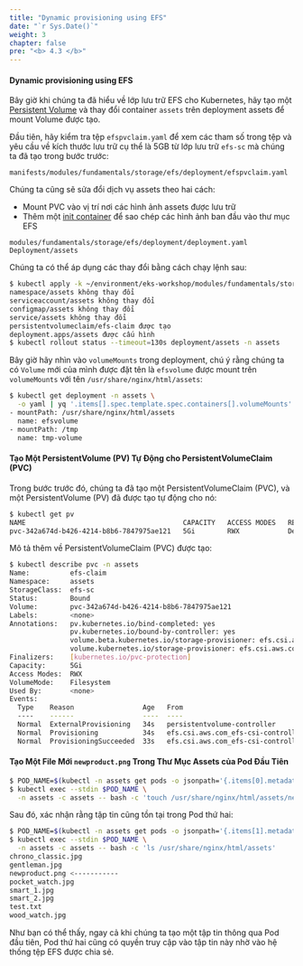 ```yaml
---
title: "Dynamic provisioning using EFS"
date: "`r Sys.Date()`"
weight: 3
chapter: false
pre: "<b> 4.3 </b>"
---
```


#### Dynamic provisioning using EFS

Bây giờ khi chúng ta đã hiểu về lớp lưu trữ EFS cho Kubernetes, hãy tạo một [Persistent Volume](https://kubernetes.io/docs/concepts/storage/persistent-volumes/) và thay đổi container `assets` trên deployment assets để mount Volume được tạo.

Đầu tiên, hãy kiểm tra tệp `efspvclaim.yaml` để xem các tham số trong tệp và yêu cầu về kích thước lưu trữ cụ thể là 5GB từ lớp lưu trữ `efs-sc` mà chúng ta đã tạo trong bước trước:

```file
manifests/modules/fundamentals/storage/efs/deployment/efspvclaim.yaml
```

Chúng ta cũng sẽ sửa đổi dịch vụ assets theo hai cách:

- Mount PVC vào vị trí nơi các hình ảnh assets được lưu trữ
- Thêm một [init container](https://kubernetes.io/docs/concepts/workloads/pods/init-containers/) để sao chép các hình ảnh ban đầu vào thư mục EFS

```kustomization
modules/fundamentals/storage/efs/deployment/deployment.yaml
Deployment/assets
```

Chúng ta có thể áp dụng các thay đổi bằng cách chạy lệnh sau:

```bash
$ kubectl apply -k ~/environment/eks-workshop/modules/fundamentals/storage/efs/deployment
namespace/assets không thay đổi
serviceaccount/assets không thay đổi
configmap/assets không thay đổi
service/assets không thay đổi
persistentvolumeclaim/efs-claim được tạo
deployment.apps/assets được cấu hình
$ kubectl rollout status --timeout=130s deployment/assets -n assets
```

Bây giờ hãy nhìn vào `volumeMounts` trong deployment, chú ý rằng chúng ta có `Volume` mới của mình được đặt tên là `efsvolume` được mount trên `volumeMounts` với tên `/usr/share/nginx/html/assets`:

```bash
$ kubectl get deployment -n assets \
  -o yaml | yq '.items[].spec.template.spec.containers[].volumeMounts'
- mountPath: /usr/share/nginx/html/assets
  name: efsvolume
- mountPath: /tmp
  name: tmp-volume
```

#### Tạo Một PersistentVolume (PV) Tự Động cho PersistentVolumeClaim (PVC)

Trong bước trước đó, chúng ta đã tạo một PersistentVolumeClaim (PVC), và một PersistentVolume (PV) đã được tạo tự động cho nó:

```bash
$ kubectl get pv
NAME                                       CAPACITY   ACCESS MODES   RECLAIM POLICY   STATUS   CLAIM                                 STORAGECLASS   REASON   AGE
pvc-342a674d-b426-4214-b8b6-7847975ae121   5Gi        RWX            Delete           Bound    assets/efs-claim                      efs-sc                  2m33s
```

Mô tả thêm về PersistentVolumeClaim (PVC) được tạo:

```bash
$ kubectl describe pvc -n assets
Name:          efs-claim
Namespace:     assets
StorageClass:  efs-sc
Status:        Bound
Volume:        pvc-342a674d-b426-4214-b8b6-7847975ae121
Labels:        <none>
Annotations:   pv.kubernetes.io/bind-completed: yes
               pv.kubernetes.io/bound-by-controller: yes
               volume.beta.kubernetes.io/storage-provisioner: efs.csi.aws.com
               volume.kubernetes.io/storage-provisioner: efs.csi.aws.com
Finalizers:    [kubernetes.io/pvc-protection]
Capacity:      5Gi
Access Modes:  RWX
VolumeMode:    Filesystem
Used By:       <none>
Events:
  Type    Reason                 Age   From                                                                                      Message
  ----    ------                 ----  ----                                                                                      -------
  Normal  ExternalProvisioning   34s   persistentvolume-controller                                                               waiting for a volume to be created, either by external provisioner "efs.csi.aws.com" or manually created by system administrator
  Normal  Provisioning           34s   efs.csi.aws.com_efs-csi-controller-6b4ff45b65-fzqjb_7efe91cc-099a-45c7-8419-6f4b0a4f9e01  External provisioner is provisioning volume for claim "assets/efs-claim"
  Normal  ProvisioningSucceeded  33s   efs.csi.aws.com_efs-csi-controller-6b4ff45b65-fzqjb_7efe91cc-099a-45c7-8419-6f4b0a4f9e01  Successfully provisioned volume pvc-342a674d-b426-4214-b8b6-7847975ae121
```

#### Tạo Một File Mới `newproduct.png` Trong Thư Mục Assets của Pod Đầu Tiên

```bash
$ POD_NAME=$(kubectl -n assets get pods -o jsonpath='{.items[0].metadata.name}')
$ kubectl exec --stdin $POD_NAME \
  -n assets -c assets -- bash -c 'touch /usr/share/nginx/html/assets/newproduct.png'
```

Sau đó, xác nhận rằng tập tin cũng tồn tại trong Pod thứ hai:

```bash
$ POD_NAME=$(kubectl -n assets get pods -o jsonpath='{.items[1].metadata.name}')
$ kubectl exec --stdin $POD_NAME \
  -n assets -c assets -- bash -c 'ls /usr/share/nginx/html/assets'
chrono_classic.jpg
gentleman.jpg
newproduct.png <-----------
pocket_watch.jpg
smart_1.jpg
smart_2.jpg
test.txt
wood_watch.jpg
```

Như bạn có thể thấy, ngay cả khi chúng ta tạo một tập tin thông qua Pod đầu tiên, Pod thứ hai cũng có quyền truy cập vào tập tin này nhờ vào hệ thống tệp EFS được chia sẻ.